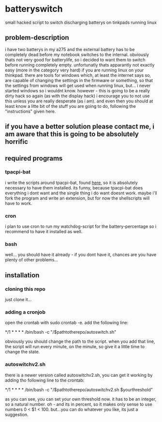 # batteryswitch
small hacked script to switch discharging batterys on tinkpads running linux

## problem-description
i have two batterys in my a275 and the external battery has to be completely dead before my notebook switches to the internal.
obviously thats not very good for batterylife, so i decided to want them to switch before running completely empty.
unfortunatly thats apparantly not exactly easy (more in the category very hard) if you are running linux on your thinkpad. 
there are tools for windows which, at least the internet says so, are capable of changing the settings in the firmware or something, so that the settings from windows will get used when running linux, but... i never started windows so i wouldnt know.
however - this is going to be a really dirty hack so again (as with the display hack) i encourage you to not use this unless you are really desperate (as i am). and even then you should at least know a litte bit of the stuff you are going to do, following the "instructions" given here.
## if you have a better solution please contact me, i am aware that this is going to be absolutely horrific
## required programs
### tpacpi-bat
i write the scripts around tpacpi-bat, found [here](https://github.com/teleshoes/tpacpi-bat), so it is absolutely necessary to have them installed.
its funny, because tpacpi-bat does everything i dont want and the single thing i do want doesnt work.
maybe i'll fork the program and write an extension, but for now the shellscripts will have to work.
### cron
i plan to use cron to run my watchdog-script for the battery-percentage so i recommend to have it installed as well.
### bash
well... you should have it already - if you dont have it, chances are you have plenty of other problems...
## installation
### cloning this repo
just clone it...
### adding a cronjob
open the crontab with sudo crontab -e.
add the following line:

*/1 * * * * /bin/bash -c "/$pathtotherepo/autoswitch.sh"

obviously you should change the path to the script.
when you add that line, the script will run every minute, on the minute, so give it a little time to change the state.
### autoswitchv2.sh
there is a newer version called autoswitchv2.sh, you can get it working by adding tho following line to the crontab:

*/1 * * * * /bin/bash -c "/$pathtotherepo/autoswitchv2.sh $yourthreshold"

as you can see, you can set your own threshold now.
it has to be an integer, so a natural number. oh - and its in percent, so it makes only sense to use numbers 0 < $1 < 100. but...you can do whatever you like, its just a suggestion.
